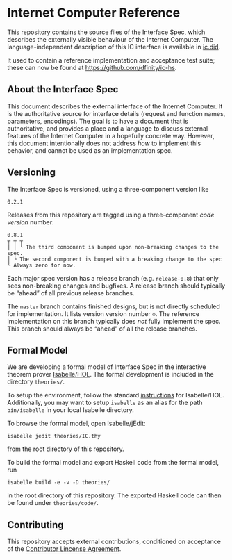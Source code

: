 # Internet Computer Reference

This repository contains the source files of the Interface Spec, which describes the externally visible behaviour of the Internet Computer.
The language-independent description of this IC interface is available in [ic.did](./spec/_attachments/ic.did).

It used to contain a reference implementation and acceptance test suite; these can now be found at <https://github.com/dfinity/ic-hs>.

## About the Interface Spec

This document describes the external interface of the Internet Computer. It is the authoritative source for interface details (request and function names, parameters, encodings). The goal is to have a document that is authoritative, and provides a place and a language to discuss external features of the Internet Computer in a hopefully concrete way. However, this document intentionally does not address _how_ to implement this behavior, and cannot be used as an implementation spec.

## Versioning

The Interface Spec is versioned, using a three-component version like

    0.2.1

Releases from this repository are tagged using a three-component _code
version_ number:

    0.8.1
    ┬ ┬ ┬
    │ │ └ The third component is bumped upon non-breaking changes to the spec.
    │ └ The second component is bumped with a breaking change to the spec
    └ Always zero for now.

Each major spec version has a release branch (e.g. `release-0.8`) that only sees
non-breaking changes and bugfixes. A release branch should typically be “ahead” of all previous release branches.

The `master` branch contains finished designs, but is not directly scheduled
for implementation. It lists version version number `∞`. The reference
implementation on this branch typically does _not_ fully implement the spec. This branch should always be “ahead” of all the release branches.

## Formal Model

We are developing a formal model of Interface Spec in the interactive theorem prover [Isabelle/HOL](https://isabelle.in.tum.de/).
The formal development is included in the directory `theories/`.

To setup the environment, follow the standard [instructions](https://isabelle.in.tum.de/installation.html) for Isabelle/HOL.
Additionally, you may want to setup `isabelle` as an alias for the path `bin/isabelle` in your local Isabelle directory.

To browse the formal model, open Isabelle/jEdit:
```
isabelle jedit theories/IC.thy
```
from the root directory of this repository.

To build the formal model and export Haskell code from the formal model, run
```
isabelle build -e -v -D theories/
```
in the root directory of this repository. The exported Haskell code can then be found under `theories/code/`.

## Contributing

This repository accepts external contributions, conditioned on acceptance of the [Contributor Lincense Agreement](https://github.com/dfinity/cla/).
